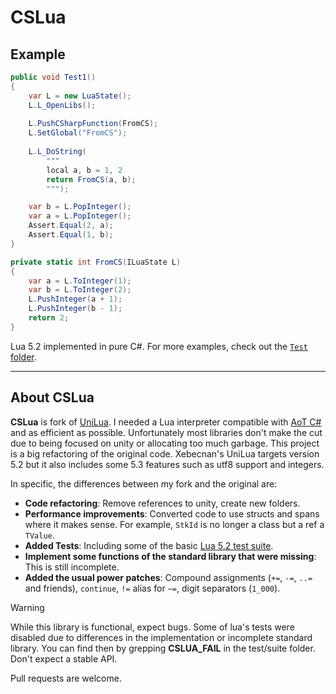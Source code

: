 # CSLua

## Example

```cs
public void Test1()
{
    var L = new LuaState();
    L.L_OpenLibs();
    
    L.PushCSharpFunction(FromCS);
    L.SetGlobal("FromCS");
    
    L.L_DoString(
        """
        local a, b = 1, 2
        return FromCS(a, b);
        """);

    var b = L.PopInteger();
    var a = L.PopInteger();
    Assert.Equal(2, a);
    Assert.Equal(1, b);
}

private static int FromCS(ILuaState L)
{
    var a = L.ToInteger(1);
    var b = L.ToInteger(2);
    L.PushInteger(a + 1);
    L.PushInteger(b - 1);
    return 2;
}
```

Lua 5.2 implemented in pure C#. For more examples, check out the [`Test` folder](Test/).

---

## About CSLua

**CSLua** is fork of [UniLua](https://github.com/xebecnan/UniLua). I needed a Lua interpreter compatible with [AoT C#](https://learn.microsoft.com/en-us/dotnet/core/deploying/native-aot/) and as efficient as possible. Unfortunately most libraries don't make the cut due to being focused on unity or allocating too much garbage.
This project is a big refactoring of the original code. Xebecnan's UniLua targets version 5.2 but it also includes some 5.3 features such as utf8 support and integers.

In specific, the differences between my fork and the original are:

* **Code refactoring**: Remove references to unity, create new folders.
* **Performance improvements**: Converted code to use structs and spans where it makes sense. For example, `StkId` is no longer a class but a ref a `TValue`.
* **Added Tests**: Including some of the basic [Lua 5.2 test suite](https://www.lua.org/tests/).
* **Implement some functions of the standard library that were missing**: This is still incomplete.
* **Added the usual power patches**: Compound assignments (`+=`, `-=`, `..=` and friends), `continue`, `!=` alias for `~=`, digit separators (`1_000`).

> [!WARNING]
> While this library is functional, expect bugs. Some of lua's tests were disabled due to differences in the implementation or incomplete standard library. You can find then by grepping **CSLUA_FAIL** in the test/suite folder. Don't expect a stable API.


Pull requests are welcome.